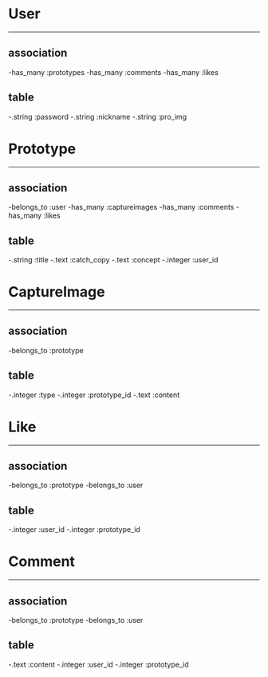 <!-- #モデル名

##アソシエーション
 -アソシエーションの記述
 -アソシエーションの記述

##テーブル名

-.型 :カラム名
-.型 :カラム名
 -->

# User
---
## association

  -has_many :prototypes
  -has_many :comments
  -has_many :likes

## table

-.string :password
-.string :nickname
-.string :pro_img <!--プロフィールイメージ -->

# Prototype
---
## association

  -belongs_to :user
  -has_many :captureimages
  -has_many :comments
  -has_many :likes

## table

-.string :title
-.text :catch_copy
-.text :concept
-.integer :user_id

# CaptureImage
---
## association

  -belongs_to :prototype

## table

-.integer :type <!-- main画像かsub画像か判別-->
-.integer :prototype_id
-.text :content

# Like
---
## association

 -belongs_to :prototype
 -belongs_to :user

## table

-.integer :user_id
-.integer :prototype_id

# Comment
---
## association

  -belongs_to :prototype
  -belongs_to :user

## table

-.text :content
-.integer :user_id
-.integer :prototype_id